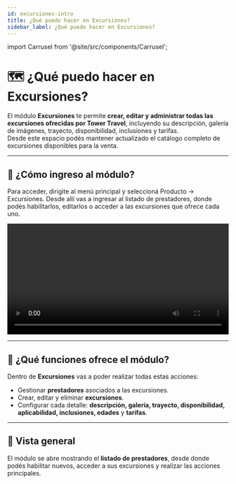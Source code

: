 ```yaml
---
id: excursiones-intro
title: ¿Qué puedo hacer en Excursiones?
sidebar_label: ¿Qué puedo hacer en Excursiones?
---
```


import Carrusel from '@site/src/components/Carrusel';

# 🗺️ ¿Qué puedo hacer en Excursiones?

El módulo **Excursiones** te permite **crear, editar y administrar todas las excursiones ofrecidas por Tower Travel**, incluyendo su descripción, galería de imágenes, trayecto, disponibilidad, inclusiones y tarifas.  
Desde este espacio podés mantener actualizado el catálogo completo de excursiones disponibles para la venta.

---

## 🚪 ¿Cómo ingreso al módulo?

Para acceder, dirigite al menú principal y seleccioná Producto → Excursiones.
Desde allí vas a ingresar al listado de prestadores, donde podés habilitarlos, editarlos o acceder a las excursiones que ofrece cada uno.


<div class="video-container">
<video controls width="100%">
  <source src="/tower-travel-docs/videos/excursiones/exc-ingreso.mp4" type="video/mp4" />
</video>
</div>

<!-- :::info
💡 También podés usar el acceso directo desde el menú lateral si ya estás dentro de la sección **Producto**.
::: -->

---

## 🧭 ¿Qué funciones ofrece el módulo?

Dentro de **Excursiones** vas a poder realizar todas estas acciones:

- Gestionar **prestadores** asociados a las excursiones.  
- Crear, editar y eliminar **excursiones**.  
- Configurar cada detalle: **descripción, galería, trayecto, disponibilidad, aplicabilidad, inclusiones, edades** y **tarifas**.  

<!-- :::note
Las acciones disponibles pueden variar según los **permisos asignados** a tu usuario.
::: -->

---

## 📸 Vista general

El módulo se abre mostrando el **listado de prestadores**, desde donde podés habilitar nuevos, acceder a sus excursiones y realizar las acciones principales.

<!-- ![Listado de prestadores — Excursiones](/img/producto/excursiones/listado-de-prestadores.svg) -->


